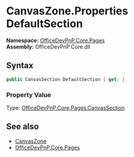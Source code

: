 # CanvasZone.Properties DefaultSection
  

**Namespace:** [OfficeDevPnP.Core.Pages](OfficeDevPnP.Core.Pages.md)  
**Assembly:** OfficeDevPnP.Core.dll  
## Syntax
```C#
public CanvasSection DefaultSection { get; }
```

### Property Value
Type: [OfficeDevPnP.Core.Pages.CanvasSection](OfficeDevPnP.Core.Pages.CanvasSection.md)  

## See also
- [CanvasZone](OfficeDevPnP.Core.Pages.CanvasZone.md) 
- [OfficeDevPnP.Core.Pages](OfficeDevPnP.Core.Pages.md) 
